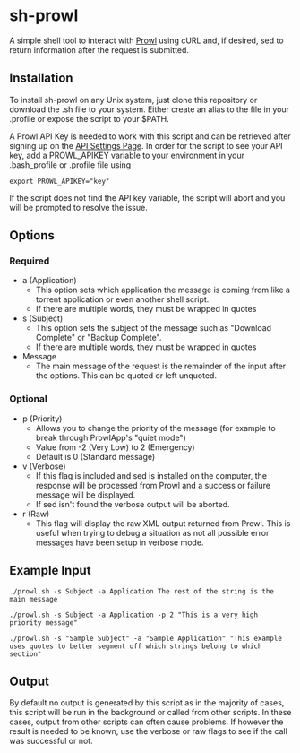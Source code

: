 # sh-prowl

A simple shell tool to interact with [Prowl](http://www.prowlapp.com/) using cURL and, if desired, sed to return information after the request is submitted.

## Installation

To install sh-prowl on any Unix system, just clone this repository or download the .sh file to your system. Either create an alias to the file in your .profile or expose the script to your $PATH.

A Prowl API Key is needed to work with this script and can be retrieved after signing up on the [API Settings Page](https://www.prowlapp.com/api_settings.php). In order for the script to see your API key, add a PROWL_APIKEY variable to your environment in your .bash_profile or .profile file using

    export PROWL_APIKEY="key"

If the script does not find the API key variable, the script will abort and you will be prompted to resolve the issue.

## Options

### Required

- a (Application)
  - This option sets which application the message is coming from like a torrent application or even another shell script.
  - If there are multiple words, they must be wrapped in quotes
- s (Subject)
  - This option sets the subject of the message such as "Download Complete" or "Backup Complete".
  - If there are multiple words, they must be wrapped in quotes
- Message
  - The main message of the request is the remainder of the input after the options. This can be quoted or left unquoted.

### Optional

- p (Priority)
  - Allows you to change the priority of the message (for example to break through ProwlApp's "quiet mode")
  - Value from -2 (Very Low) to 2 (Emergency)
  - Default is 0 (Standard message)
- v (Verbose)
  - If this flag is included and sed is installed on the computer, the response will be processed from Prowl and a success or failure message will be displayed.
  - If sed isn't found the verbose output will be aborted.
- r (Raw)
  - This flag will display the raw XML output returned from Prowl. This is useful when trying to debug a situation as not all possible error messages have been setup in verbose mode.


## Example Input

    ./prowl.sh -s Subject -a Application The rest of the string is the main message

    ./prowl.sh -s Subject -a Application -p 2 "This is a very high priority message"

    ./prowl.sh -s "Sample Subject" -a "Sample Application" "This example uses quotes to better segment off which strings belong to which section"

## Output

By default no output is generated by this script as in the majority of cases, this script will be run in the background or called from other scripts. In these cases, output from other scripts can often cause problems. If however the result is needed to be known, use the verbose or raw flags to see if the call was successful or not.
